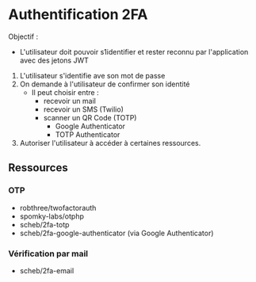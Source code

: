 # Authentification 2FA

Objectif :
- L'utilisateur doit pouvoir s1identifier et rester reconnu par l'application avec des jetons JWT

1. L'utilisateur s'identifie ave son mot de passe
2. On demande à l'utilisateur de confirmer son identité
    - Il peut choisir entre :
        - recevoir un mail
        - recevoir un SMS (Twilio)
        - scanner un QR Code (TOTP)
            - Google Authenticator
            - TOTP Authenticator
3. Autoriser l'utilisateur à accéder à certaines ressources.

## Ressources

### OTP
- robthree/twofactorauth
- spomky-labs/otphp
- scheb/2fa-totp
- scheb/2fa-google-authenticator (via Google Authenticator)

### Vérification par mail
- scheb/2fa-email
